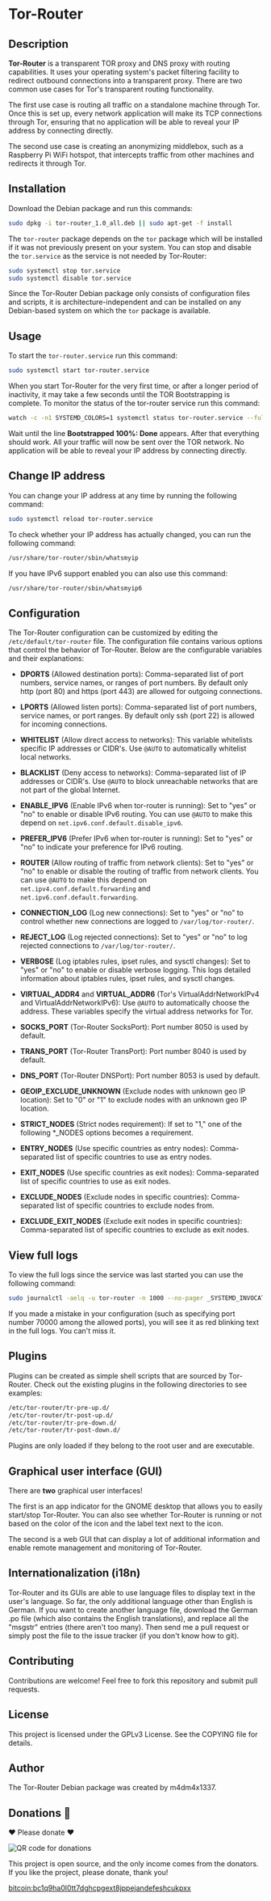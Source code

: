 # Tor-Router

## Description

**Tor-Router** is a transparent TOR proxy and DNS proxy with routing capabilities. It uses your operating system's packet filtering facility to redirect outbound connections into a transparent proxy. There are two common use cases for Tor's transparent routing functionality.

The first use case is routing all traffic on a standalone machine through Tor. Once this is set up, every network application will make its TCP connections through Tor, ensuring that no application will be able to reveal your IP address by connecting directly.

The second use case is creating an anonymizing middlebox, such as a Raspberry Pi WiFi hotspot, that intercepts traffic from other machines and redirects it through Tor.

## Installation

Download the Debian package and run this commands:

```bash
sudo dpkg -i tor-router_1.0_all.deb || sudo apt-get -f install
```

The `tor-router` package depends on the `tor` package which will be installed if it was not previously present on your system. You can stop and disable the `tor.service` as the service is not needed by Tor-Router:

```bash
sudo systemctl stop tor.service
sudo systemctl disable tor.service
```

Since the Tor-Router Debian package only consists of configuration files and scripts, it is architecture-independent and can be installed on any Debian-based system on which the `tor` package is available.

## Usage

To start the `tor-router.service` run this command:

```bash
sudo systemctl start tor-router.service
```

When you start Tor-Router for the very first time, or after a longer period of inactivity, it may take a few seconds until the TOR Bootstrapping is complete. To monitor the status of the tor-router service run this command:

```bash
watch -c -n1 SYSTEMD_COLORS=1 systemctl status tor-router.service --full --lines=10 --no-pager
```

Wait until the line **Bootstrapped 100%: Done** appears. After that everything should work. All your traffic will now be sent over the TOR network. No application will be able to reveal your IP address by connecting directly.


## Change IP address

You can change your IP address at any time by running the following command:

```bash
sudo systemctl reload tor-router.service
```

To check whether your IP address has actually changed, you can run the following command:

```bash
/usr/share/tor-router/sbin/whatsmyip
```

If you have IPv6 support enabled you can also use this command:

```bash
/usr/share/tor-router/sbin/whatsmyip6
```


## Configuration

The Tor-Router configuration can be customized by editing the `/etc/default/tor-router` file. The configuration file contains various options that control the behavior of Tor-Router. Below are the configurable variables and their explanations:

- **DPORTS** (Allowed destination ports): Comma-separated list of port numbers, service names, or ranges of port numbers. By default only http (port 80) and https (port 443) are allowed for outgoing connections.

- **LPORTS** (Allowed listen ports): Comma-separated list of port numbers, service names, or port ranges. By default only ssh (port 22) is allowed for incoming connections.

- **WHITELIST** (Allow direct access to networks): This variable whitelists specific IP addresses or CIDR's. Use `@AUTO` to automatically whitelist local networks.

- **BLACKLIST** (Deny access to networks): Comma-separated list of IP addresses or CIDR's. Use `@AUTO` to block unreachable networks that are not part of the global Internet.

- **ENABLE_IPV6** (Enable IPv6 when tor-router is running): Set to "yes" or "no" to enable or disable IPv6 routing. You can use `@AUTO` to make this depend on `net.ipv6.conf.default.disable_ipv6`.

- **PREFER_IPV6** (Prefer IPv6 when tor-router is running): Set to "yes" or "no" to indicate your preference for IPv6 routing.

- **ROUTER** (Allow routing of traffic from network clients): Set to "yes" or "no" to enable or disable the routing of traffic from network clients. You can use `@AUTO` to make this depend on `net.ipv4.conf.default.forwarding` and `net.ipv6.conf.default.forwarding`.

- **CONNECTION_LOG** (Log new connections): Set to "yes" or "no" to control whether new connections are logged to `/var/log/tor-router/`.

- **REJECT_LOG** (Log rejected connections): Set to "yes" or "no" to log rejected connections to `/var/log/tor-router/`.

- **VERBOSE** (Log iptables rules, ipset rules, and sysctl changes): Set to "yes" or "no" to enable or disable verbose logging. This logs detailed information about iptables rules, ipset rules, and sysctl changes.

- **VIRTUAL_ADDR4** and **VIRTUAL_ADDR6** (Tor's VirtualAddrNetworkIPv4 and VirtualAddrNetworkIPv6): Use `@AUTO` to automatically choose the address. These variables specify the virtual address networks for Tor.

- **SOCKS_PORT** (Tor-Router SocksPort): Port number 8050 is used by default.

- **TRANS_PORT** (Tor-Router TransPort): Port number 8040 is used by default.

- **DNS_PORT** (Tor-Router DNSPort): Port number 8053 is used by default.

- **GEOIP_EXCLUDE_UNKNOWN** (Exclude nodes with unknown geo IP location): Set to "0" or "1" to exclude nodes with an unknown geo IP location.

- **STRICT_NODES** (Strict nodes requirement): If set to "1," one of the following *_NODES options becomes a requirement.

- **ENTRY_NODES** (Use specific countries as entry nodes): Comma-separated list of specific countries to use as entry nodes.

- **EXIT_NODES** (Use specific countries as exit nodes): Comma-separated list of specific countries to use as exit nodes.

- **EXCLUDE_NODES** (Exclude nodes in specific countries): Comma-separated list of specific countries to exclude nodes from.

- **EXCLUDE_EXIT_NODES** (Exclude exit nodes in specific countries): Comma-separated list of specific countries to exclude as exit nodes.


## View full logs

To view the full logs since the service was last started you can use the following command:

```bash
sudo journalctl -aelq -u tor-router -n 1000 --no-pager _SYSTEMD_INVOCATION_ID="$(systemctl show -p InvocationID --value tor-router)"
```

If you made a mistake in your configuration (such as specifying port number 70000 among the allowed ports), you will see it as red blinking text in the full logs. You can't miss it.

## Plugins

Plugins can be created as simple shell scripts that are sourced by Tor-Router. Check out the existing plugins in the following directories to see examples:

```bash
/etc/tor-router/tr-pre-up.d/
/etc/tor-router/tr-post-up.d/
/etc/tor-router/tr-pre-down.d/
/etc/tor-router/tr-post-down.d/
```

Plugins are only loaded if they belong to the root user and are executable.

## Graphical user interface (GUI)

There are **two** graphical user interfaces!

The first is an app indicator for the GNOME desktop that allows you to easily start/stop Tor-Router. You can also see whether Tor-Router is running or not based on the color of the icon and the label text next to the icon.

The second is a web GUI that can display a lot of additional information and enable remote management and monitoring of Tor-Router.

## Internationalization (i18n)

Tor-Router and its GUIs are able to use language files to display text in the user's language. So far, the only additional language other than English is German. If you want to create another language file, download the German .po file (which also contains the English translations), and replace all the "msgstr" entries (there aren't too many). Then send me a pull request or simply post the file to the issue tracker (if you don't know how to git).

## Contributing

Contributions are welcome! Feel free to fork this repository and submit pull requests.

## License

This project is licensed under the GPLv3 License. See the COPYING file for details.

## Author

The Tor-Router Debian package was created by m4dm4x1337.

## Donations 🥺

 ❤️ Please donate ❤️

![QR code for donations](about:blank)

This project is open source, and the only income comes from the donators. If you like the project, please donate, thank you!

[bitcoin:bc1q9ha0l0tt7dghcpgext8jppejandefeshcukpxx](bitcoin:bc1q9ha0l0tt7dghcpgext8jppejandefeshcukpxx)
